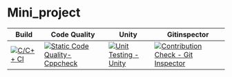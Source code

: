 # Mini_project
Build | Code Quality | Unity | Gitinspector
|---------|------------|-----------|----------
[![C/C++ CI](https://github.com/sherisumanthreddy/SHERI-SUMANTHREDDY-314316-STEPIN/c-cpp.yml/badge.svg)](https://github.com/sherisumanthreddy/SHERI-SUMANTHREDDY-314316-STEPIN/workflows/c-cpp.yml)|[![Static Code Quality- Cppcheck](https://github.com/sherisumanthreddy/SHERI-SUMANTHREDDY-314316-STEPIN/actions/workflows/cppcheck.yml/badge.svg)](https://github.com/sherisumanthreddy/SHERI-SUMANTHREDDY-314316-STEPIN/workflows/cppcheck.yml)  | [![Unit Testing - Unity](https://github.com/sherisumanthreddy/SHERI-SUMANTHREDDY-314316-STEPIN/actions/workflows/unity.yml/badge.svg)](https://github.com/sherisumanthreddy/SHERI-SUMANTHREDDY-314316-STEPIN/actions/workflows/unity.yml)| [![Contribution Check - Git Inspector](https://github.com/sherisumanthreddy/SHERI-SUMANTHREDDY-314316-STEPIN/workflows/gitinspector.yml)](https://github.com/sherisumanthreddy/SHERI-SUMANTHREDDY-314316-STEPIN/workflows/gitinspector.yml)
